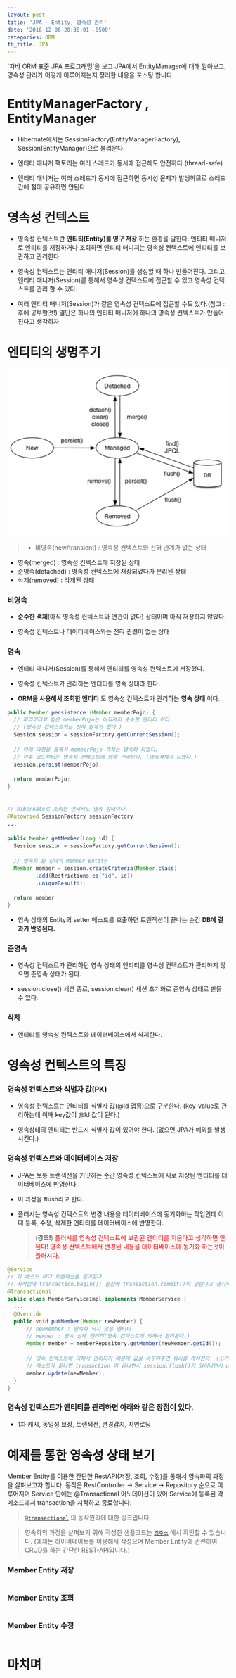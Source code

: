 ```yaml
---
layout: post
title: 'JPA - Entity, 영속성 관리'
date: '2016-12-06 20:30:01 -0500'
categories: ORM
fb_title: JPA
---
```


'자바 ORM 표준 JPA 프로그래밍'을 보고 JPA에서 EntityManager에 대해 알아보고, 영속성 관리가 어떻게 이루어지는지 정리한 내용을 포스팅 합니다.


# EntityManagerFactory , EntityManager

* Hibernate에서는 SessionFactory(EntityManagerFactory), Session(EntityManager)으로 불리운다.

* 엔티티 매니저 팩토리는 여러 스레드가 동시에 접근해도 안전하다.(thread-safe)

* 엔티티 매니저는 여러 스레드가 동시에 접근하면 동시성 문제가 발생하므로 스레드 간에 절대 공유하면 안된다.

# 영속성 컨텍스트

* 영속성 컨텍스트란 **엔티티(Entity)를 영구 저장** 하는 환경을 말한다.
엔티티 매니저로 엔티티를 저장하거나 조회하면 엔티티 매니저는 영속성 컨텍스트에 엔티티를 보관하고 관리한다.

* 영속성 컨텍스트는 엔티티 매니저(Session)를 생성할 때 하나 만들어진다. 그리고 엔티티 매니저(Session)를 통해서 영속성 컨텍스트에 접근할 수 있고 영속성 컨텍스트를 관리 할 수 있다.

* 여러 엔티티 매니저(Session)가 같은 영속성 컨텍스트에 접근할 수도 있다.(참고 : 후에 공부할것!) 일단은 하나의 엔티티 매니저에 하나의 영속성 컨텍스트가 만들어진다고 생각하자.

# 엔티티의 생명주기

![entitylifecycle](../images/entity_lifecycle.jpg)

> * 비영속(new/transient) : 영속성 컨텍스트와 전혀 관계가 없는 상태  
  * 영속(merged) : 영속성 컨텍스트에 저장된 상태
  * 준영속(detached) : 영속성 컨텍스트에 저장되었다가 분리된 상태
  * 삭제(removed) : 삭제된 상태

### 비영속

* **순수한 객체**(아직 영속성 컨텍스트와 연관이 없다) 상태이며 아직 저장하지 않았다.

* 영속성 컨텍스트나 데이터베이스와는 전혀 관련이 없는 상태

### 영속

* 엔티티 매니저(Session)를 통해서 엔티티를 영속성 컨텍스트에 저장했다.

* 영속성 컨텍스트가 관리하는 엔티티를 영속 상태라 한다.

* **ORM을 사용해서 조회한 엔티티** 도 영속성 컨텍스트가 관리하는 **영속 상태** 이다.

``` java
public Member persistence (Member memberPojo) {
  // 파라미터로 받은 memberPojo는 아직까지 순수한 엔티티 이다.
  // (영속성 컨텍스트와는 전혀 관계가 없다.)
  Session session = sessionFactory.getCurrentSession();

  // 아래 과정을 통해서 memberPojo 객체는 영속화 되었다.
  // 이후 코드부터는 영속성 컨텍스트에 의해 관리된다. (영속객체가 되었다.)
  session.persist(memberPojo);

  return memberPojo;
}


// hibernate로 조회한 엔티티도 영속 상태이다.
@Autowried SessionFactory sessionFactory
...

public Member getMember(Long id) {
  Session session = sessionFactory.getCurrentSession();

  // 영속화 된 상태의 Member Entity
  Member member = session.createCriteria(Member.class)
         .add(Restrictions.eq("id", id))
         .uniqueResult();

  return member
}

```

* 영속 상태의 Entity의 setter 메소드를 호출하면 트랜잭션이 끝나는 순간 **DB에 결과가 반영된다.**

### 준영속

* 영속성 컨텍스트가 관리하던 영속 상태의 엔티티를 영속성 컨텍스트가 관리하지 않으면 준영속 상태가 된다.

* session.close() 세션 종료, session.clear() 세션 초기화로 준영속 상태로 만들 수 있다.

### 삭제

* 엔티티를 영속성 컨텍스트와 데이터베이스에서 삭제한다.

# 영속성 컨텍스트의 특징

### 영속성 컨텍스트와 식별자 값(PK)

* 영속성 컨텍스트는 엔티티를 식별자 값(@Id 맵핑)으로 구분한다. (key-value로 관리하는데 이때 key값이 @Id 값이 된다.)

* 영속상태의 엔티티는 반드시 식별자 값이 있어야 한다. (없으면 JPA가 예외를 발생 시킨다.)

### 영속성 컨텍스트와 데이터베이스 저장

* JPA는 보통 트랜잭션을 커밋하는 순간 영속성 컨텍스트에 새로 저장된 엔티티를 데이터베이스에 반영한다.

* 이 과정을 flush라고 한다.

* 플러시는 영속성 컨텍스트의 변경 내용을 데이터베이스에 동기화하는 작업인데 이때 등록, 수정, 삭제한 엔티티를 데이터베이스에 반영한다.

  > (**강조!**) <span style=color:red;>플러시를 영속성 컨텍스트에 보관된 엔티티를 지운다고 생각하면 안 된다! 영속성 컨텍스트에서 변경된 내용을 데이터베이스에 동기화 하는것이 플러시다.</span>


``` java
@Service
// 각 메소드 마다 트랜잭션을 걸어준다.
// 시작점에 transaction.begin(); 끝점에 transaction.commit()이 달린다고 생각하자.
@Transactional
public class MemberServiceImpl implements MemberService {
  ...
  @Override
  public void putMember(Member newMember) {
      // newMember : 영속화 되지 않은 엔티티
      // member : 영속 상태 엔티티(영속 컨텍스트에 의해서 관리된다.)
      Member member = memberRepository.getMember(newMember.getId());

      // 영속 컨텍스트에 의해서 관리되기 때문에 값을 바꾸어주면 쿼리를 캐시한다. (쓰기 지연 SQL 저장소)
      // 메소드가 끝나면 transaction 이 끝나면서 session.flush()가 일어나면서 update 쿼리가 반영된다.
      member.update(newMember);
  }
}
```

### 영속성 컨텍스트가 엔티티를 관리하면 아래와 같은 장점이 있다.

  * 1차 캐시, 동일성 보장, 트랜잭션, 변경감지, 지연로딩

# 예제를 통한 영속성 상태 보기

Member Entity를 이용한 간단한 RestAPI(저장, 조회, 수정)를 통해서 영속화의 과정을 살펴보고자 합니다.
동작은 RestController -> Service -> Repository 순으로 이루어지며 Service 딴에는 @Transactional 어노테이션이 있어 Service에 등록된 각 메소드에서 transaction을 시작하고 종료합니다.

> [`@transactional`](http://blog.jhades.org/how-does-spring-transactional-really-work/) 의 동작원리에 대한 링크입니다.

> 영속화의 과정을 살펴보기 위해 작성한 샘플코드는 [`깃주소`](https://github.com/wckhg89/hibernate) 에서 확인할 수 있습니다. (예제는 하이버네이트를 이용해서 작성으며 Member Entity에 관련하여 CRUD를 하는 간단한 REST-API입니다.)

### Member Entity 저장

``` java

```

### Member Entity 조회

``` java

```

### Member Entity 수정

``` java

```

# 마치며
